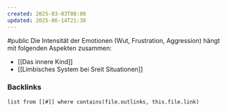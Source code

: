 ```yaml
---
created: 2025-03-03T08:00
updated: 2025-06-14T21:38
---
```

#public
Die Intensität der Emotionen (Wut, Frustration, Aggression) hängt mit folgenden Aspekten zusammen:
- [[Das innere Kind]]
- [[Limbisches System bei Sreit Situationen]]

### Backlinks
```dataview 
list from [[#]] where contains(file.outlinks, this.file.link)
```

